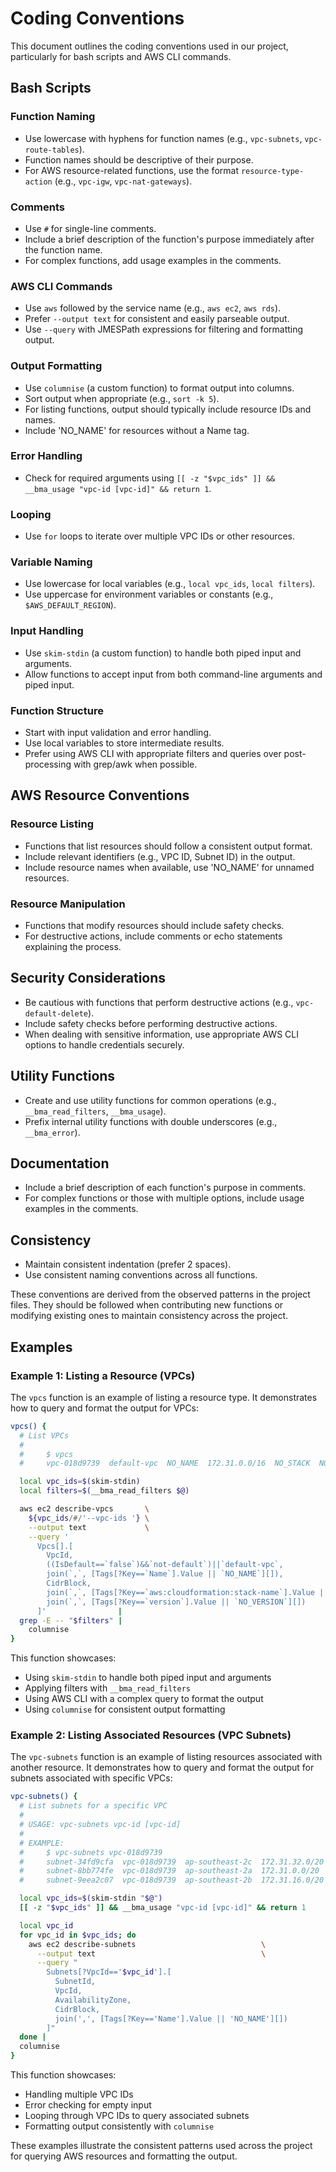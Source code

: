 # Coding Conventions

This document outlines the coding conventions used in our project, particularly for bash scripts and AWS CLI commands.

## Bash Scripts

### Function Naming
- Use lowercase with hyphens for function names (e.g., `vpc-subnets`, `vpc-route-tables`).
- Function names should be descriptive of their purpose.
- For AWS resource-related functions, use the format `resource-type-action` (e.g., `vpc-igw`, `vpc-nat-gateways`).

### Comments
- Use `#` for single-line comments.
- Include a brief description of the function's purpose immediately after the function name.
- For complex functions, add usage examples in the comments.

### AWS CLI Commands
- Use `aws` followed by the service name (e.g., `aws ec2`, `aws rds`).
- Prefer `--output text` for consistent and easily parseable output.
- Use `--query` with JMESPath expressions for filtering and formatting output.

### Output Formatting
- Use `columnise` (a custom function) to format output into columns.
- Sort output when appropriate (e.g., `sort -k 5`).
- For listing functions, output should typically include resource IDs and names.
- Include 'NO_NAME' for resources without a Name tag.

### Error Handling
- Check for required arguments using `[[ -z "$vpc_ids" ]] && __bma_usage "vpc-id [vpc-id]" && return 1`.

### Looping
- Use `for` loops to iterate over multiple VPC IDs or other resources.

### Variable Naming
- Use lowercase for local variables (e.g., `local vpc_ids`, `local filters`).
- Use uppercase for environment variables or constants (e.g., `$AWS_DEFAULT_REGION`).

### Input Handling
- Use `skim-stdin` (a custom function) to handle both piped input and arguments.
- Allow functions to accept input from both command-line arguments and piped input.

### Function Structure
- Start with input validation and error handling.
- Use local variables to store intermediate results.
- Prefer using AWS CLI with appropriate filters and queries over post-processing with grep/awk when possible.

## AWS Resource Conventions

### Resource Listing
- Functions that list resources should follow a consistent output format.
- Include relevant identifiers (e.g., VPC ID, Subnet ID) in the output.
- Include resource names when available, use 'NO_NAME' for unnamed resources.

### Resource Manipulation
- Functions that modify resources should include safety checks.
- For destructive actions, include comments or echo statements explaining the process.

## Security Considerations
- Be cautious with functions that perform destructive actions (e.g., `vpc-default-delete`).
- Include safety checks before performing destructive actions.
- When dealing with sensitive information, use appropriate AWS CLI options to handle credentials securely.

## Utility Functions
- Create and use utility functions for common operations (e.g., `__bma_read_filters`, `__bma_usage`).
- Prefix internal utility functions with double underscores (e.g., `__bma_error`).

## Documentation
- Include a brief description of each function's purpose in comments.
- For complex functions or those with multiple options, include usage examples in the comments.

## Consistency
- Maintain consistent indentation (prefer 2 spaces).
- Use consistent naming conventions across all functions.

These conventions are derived from the observed patterns in the project files. They should be followed when contributing new functions or modifying existing ones to maintain consistency across the project.

## Examples

### Example 1: Listing a Resource (VPCs)

The `vpcs` function is an example of listing a resource type. It demonstrates how to query and format the output for VPCs:

```bash
vpcs() {
  # List VPCs
  #
  #     $ vpcs
  #     vpc-018d9739  default-vpc  NO_NAME  172.31.0.0/16  NO_STACK  NO_VERSION

  local vpc_ids=$(skim-stdin)
  local filters=$(__bma_read_filters $@)

  aws ec2 describe-vpcs       \
    ${vpc_ids/#/'--vpc-ids '} \
    --output text             \
    --query '
      Vpcs[].[
        VpcId,
        ((IsDefault==`false`)&&`not-default`)||`default-vpc`,
        join(`,`, [Tags[?Key==`Name`].Value || `NO_NAME`][]),
        CidrBlock,
        join(`,`, [Tags[?Key==`aws:cloudformation:stack-name`].Value || `NO_STACK`][]),
        join(`,`, [Tags[?Key==`version`].Value || `NO_VERSION`][])
      ]'                |
  grep -E -- "$filters" |
    columnise
}
```

This function showcases:
- Using `skim-stdin` to handle both piped input and arguments
- Applying filters with `__bma_read_filters`
- Using AWS CLI with a complex query to format the output
- Using `columnise` for consistent output formatting

### Example 2: Listing Associated Resources (VPC Subnets)

The `vpc-subnets` function is an example of listing resources associated with another resource. It demonstrates how to query and format the output for subnets associated with specific VPCs:

```bash
vpc-subnets() {
  # List subnets for a specific VPC
  #
  # USAGE: vpc-subnets vpc-id [vpc-id]
  #
  # EXAMPLE:
  #     $ vpc-subnets vpc-018d9739
  #     subnet-34fd9cfa  vpc-018d9739  ap-southeast-2c  172.31.32.0/20  NO_NAME
  #     subnet-8bb774fe  vpc-018d9739  ap-southeast-2a  172.31.0.0/20   NO_NAME
  #     subnet-9eea2c07  vpc-018d9739  ap-southeast-2b  172.31.16.0/20  NO_NAME

  local vpc_ids=$(skim-stdin "$@")
  [[ -z "$vpc_ids" ]] && __bma_usage "vpc-id [vpc-id]" && return 1

  local vpc_id
  for vpc_id in $vpc_ids; do
    aws ec2 describe-subnets                            \
      --output text                                     \
      --query "
        Subnets[?VpcId=='$vpc_id'].[
          SubnetId,
          VpcId,
          AvailabilityZone,
          CidrBlock,
          join(',', [Tags[?Key=='Name'].Value || 'NO_NAME'][])
        ]"
  done |
  columnise
}
```

This function showcases:
- Handling multiple VPC IDs
- Error checking for empty input
- Looping through VPC IDs to query associated subnets
- Formatting output consistently with `columnise`

These examples illustrate the consistent patterns used across the project for querying AWS resources and formatting the output.
